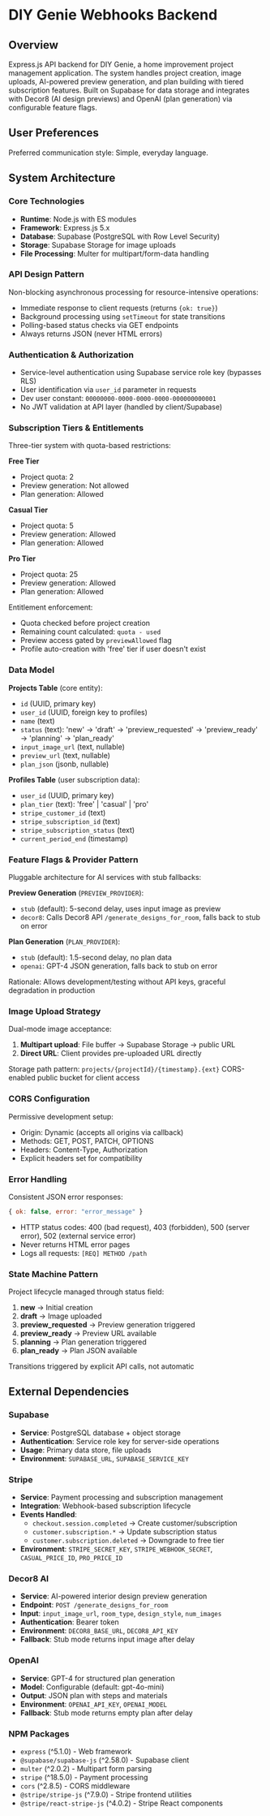 # DIY Genie Webhooks Backend

## Overview

Express.js API backend for DIY Genie, a home improvement project management application. The system handles project creation, image uploads, AI-powered preview generation, and plan building with tiered subscription features. Built on Supabase for data storage and integrates with Decor8 (AI design previews) and OpenAI (plan generation) via configurable feature flags.

## User Preferences

Preferred communication style: Simple, everyday language.

## System Architecture

### Core Technologies
- **Runtime**: Node.js with ES modules
- **Framework**: Express.js 5.x
- **Database**: Supabase (PostgreSQL with Row Level Security)
- **Storage**: Supabase Storage for image uploads
- **File Processing**: Multer for multipart/form-data handling

### API Design Pattern
Non-blocking asynchronous processing for resource-intensive operations:
- Immediate response to client requests (returns `{ok: true}`)
- Background processing using `setTimeout` for state transitions
- Polling-based status checks via GET endpoints
- Always returns JSON (never HTML errors)

### Authentication & Authorization
- Service-level authentication using Supabase service role key (bypasses RLS)
- User identification via `user_id` parameter in requests
- Dev user constant: `00000000-0000-0000-0000-000000000001`
- No JWT validation at API layer (handled by client/Supabase)

### Subscription Tiers & Entitlements
Three-tier system with quota-based restrictions:

**Free Tier**
- Project quota: 2
- Preview generation: Not allowed
- Plan generation: Allowed

**Casual Tier**
- Project quota: 5
- Preview generation: Allowed
- Plan generation: Allowed

**Pro Tier**
- Project quota: 25
- Preview generation: Allowed
- Plan generation: Allowed

Entitlement enforcement:
- Quota checked before project creation
- Remaining count calculated: `quota - used`
- Preview access gated by `previewAllowed` flag
- Profile auto-creation with 'free' tier if user doesn't exist

### Data Model
**Projects Table** (core entity):
- `id` (UUID, primary key)
- `user_id` (UUID, foreign key to profiles)
- `name` (text)
- `status` (text): 'new' → 'draft' → 'preview_requested' → 'preview_ready' → 'planning' → 'plan_ready'
- `input_image_url` (text, nullable)
- `preview_url` (text, nullable)
- `plan_json` (jsonb, nullable)

**Profiles Table** (user subscription data):
- `user_id` (UUID, primary key)
- `plan_tier` (text): 'free' | 'casual' | 'pro'
- `stripe_customer_id` (text)
- `stripe_subscription_id` (text)
- `stripe_subscription_status` (text)
- `current_period_end` (timestamp)

### Feature Flags & Provider Pattern
Pluggable architecture for AI services with stub fallbacks:

**Preview Generation** (`PREVIEW_PROVIDER`):
- `stub` (default): 5-second delay, uses input image as preview
- `decor8`: Calls Decor8 API `/generate_designs_for_room`, falls back to stub on error

**Plan Generation** (`PLAN_PROVIDER`):
- `stub` (default): 1.5-second delay, no plan data
- `openai`: GPT-4 JSON generation, falls back to stub on error

Rationale: Allows development/testing without API keys, graceful degradation in production

### Image Upload Strategy
Dual-mode image acceptance:
1. **Multipart upload**: File buffer → Supabase Storage → public URL
2. **Direct URL**: Client provides pre-uploaded URL directly

Storage path pattern: `projects/{projectId}/{timestamp}.{ext}`
CORS-enabled public bucket for client access

### CORS Configuration
Permissive development setup:
- Origin: Dynamic (accepts all origins via callback)
- Methods: GET, POST, PATCH, OPTIONS
- Headers: Content-Type, Authorization
- Explicit headers set for compatibility

### Error Handling
Consistent JSON error responses:
```javascript
{ ok: false, error: "error_message" }
```
- HTTP status codes: 400 (bad request), 403 (forbidden), 500 (server error), 502 (external service error)
- Never returns HTML error pages
- Logs all requests: `[REQ] METHOD /path`

### State Machine Pattern
Project lifecycle managed through status field:
1. **new** → Initial creation
2. **draft** → Image uploaded
3. **preview_requested** → Preview generation triggered
4. **preview_ready** → Preview URL available
5. **planning** → Plan generation triggered
6. **plan_ready** → Plan JSON available

Transitions triggered by explicit API calls, not automatic

## External Dependencies

### Supabase
- **Service**: PostgreSQL database + object storage
- **Authentication**: Service role key for server-side operations
- **Usage**: Primary data store, file uploads
- **Environment**: `SUPABASE_URL`, `SUPABASE_SERVICE_KEY`

### Stripe
- **Service**: Payment processing and subscription management
- **Integration**: Webhook-based subscription lifecycle
- **Events Handled**: 
  - `checkout.session.completed` → Create customer/subscription
  - `customer.subscription.*` → Update subscription status
  - `customer.subscription.deleted` → Downgrade to free tier
- **Environment**: `STRIPE_SECRET_KEY`, `STRIPE_WEBHOOK_SECRET`, `CASUAL_PRICE_ID`, `PRO_PRICE_ID`

### Decor8 AI
- **Service**: AI-powered interior design preview generation
- **Endpoint**: `POST /generate_designs_for_room`
- **Input**: `input_image_url`, `room_type`, `design_style`, `num_images`
- **Authentication**: Bearer token
- **Environment**: `DECOR8_BASE_URL`, `DECOR8_API_KEY`
- **Fallback**: Stub mode returns input image after delay

### OpenAI
- **Service**: GPT-4 for structured plan generation
- **Model**: Configurable (default: gpt-4o-mini)
- **Output**: JSON plan with steps and materials
- **Environment**: `OPENAI_API_KEY`, `OPENAI_MODEL`
- **Fallback**: Stub mode returns empty plan after delay

### NPM Packages
- `express` (^5.1.0) - Web framework
- `@supabase/supabase-js` (^2.58.0) - Supabase client
- `multer` (^2.0.2) - Multipart form parsing
- `stripe` (^18.5.0) - Payment processing
- `cors` (^2.8.5) - CORS middleware
- `@stripe/stripe-js` (^7.9.0) - Stripe frontend utilities
- `@stripe/react-stripe-js` (^4.0.2) - Stripe React components